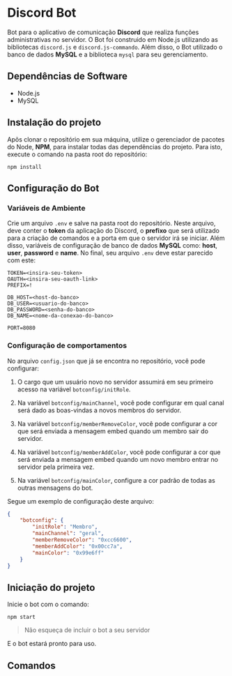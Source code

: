 # Discord Bot

Bot para o aplicativo de comunicação **Discord** que realiza funções administrativas no servidor. O Bot foi construido em Node.js utilizando as bibliotecas `discord.js` e `discord.js-commando`. Além disso, o Bot utilizado o banco de dados **MySQL** e a biblioteca `mysql` para seu gerenciamento.

## Dependências de Software

- Node.js
- MySQL

## Instalação do projeto

Apõs clonar o repositório em sua máquina, utilize o gerenciador de pacotes do Node, **NPM**, para instalar todas das dependências do projeto. Para isto, execute o comando na pasta root do repositório:

```
npm install
```

## Configuração do Bot

### Variáveis de Ambiente

Crie um arquivo `.env` e salve na pasta root do repositório. Neste arquivo, deve conter o **token** da aplicação do Discord, o **prefixo** que será utilizado para a criação de comandos e a porta em que o servidor irá se iniciar. Além disso, variáveis de configuração de banco de dados **MySQL** como: **host**, **user**, **password** e **name**. No final, seu arquivo `.env` deve estar parecido com este:

```
TOKEN=<insira-seu-token>
OAUTH=<insira-seu-oauth-link>
PREFIX=!

DB_HOST=<host-do-banco>
DB_USER=<usuario-do-banco>
DB_PASSWORD=<senha-do-banco>
DB_NAME=<nome-da-conexao-do-banco>

PORT=8080

```

### Configuração de comportamentos

No arquivo `config.json` que já se encontra no repositório, você pode configurar:

1. O cargo que um usuário novo no servidor assumirá em seu primeiro acesso na variável `botconfig/initRole`.

2. Na variável `botconfig/mainChannel`, você pode configurar em qual canal será dado as boas-vindas a novos membros do servidor.

3. Na variável `botconfig/memberRemoveColor`, você pode configurar a cor que será enviada a mensagem embed quando um membro sair do servidor.

4. Na variável `botconfig/memberAddColor`, você pode configurar a cor que será enviada a mensagem embed quando um novo membro entrar no servidor pela primeira vez.

5. Na variável `botconfig/mainColor`, configure a cor padrão de todas as outras mensagens do bot.

Segue um exemplo de configuração deste arquivo:
```json
{
    "botconfig": {
        "initRole": "Membro",
        "mainChannel": "geral",
        "memberRemoveColor": "0xcc6600",
        "memberAddColor": "0x00cc7a",
        "mainColor": "0x99e6ff"
    }
}
```

## Iniciação do projeto

Inicie o bot com o comando:
```
npm start
```

> Não esqueça de incluir o bot a seu servidor

E o bot estará pronto para uso.

## Comandos

